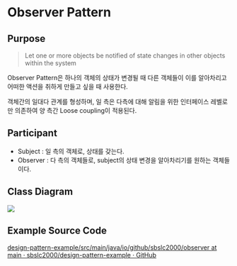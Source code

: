 # Observer Pattern

## Purpose

> Let one or more objects be notified of state changes in other objects within the system

Observer Pattern은 하나의 객체의 상태가 변경될 때 다른 객체들이 이를 알아차리고 어떠한 액션을 취하게 만들고 싶을 때 사용한다. 

객체간의 일대다 관계를 형성하며, 일 측은 다측에 대해 알림을 위한 인터페이스 레벨로만 의존하여 양 측간 Loose coupling이 적용된다.

## Participant
* Subject : 일 측의 객체로, 상태를 갖는다.
* Observer : 다 측의 객체들로, subject의 상태 변경을 알아차리기를 원하는 객체들이다.

## Class Diagram

![](https://i.imgur.com/j8CHXLf.png)

## Example Source Code
[design-pattern-example/src/main/java/io/github/sbslc2000/observer at main · sbslc2000/design-pattern-example · GitHub](https://github.com/sbslc2000/design-pattern-example/tree/main/src/main/java/io/github/sbslc2000/observer)